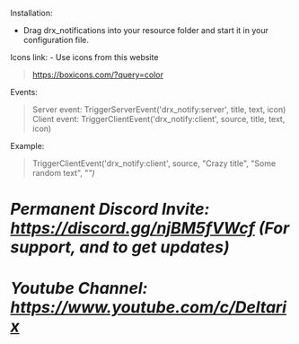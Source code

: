 Installation:
- Drag drx_notifications into your resource folder and start it in your configuration file.

Icons link: - Use icons from this website
> https://boxicons.com/?query=color

Events:
> Server event: TriggerServerEvent('drx_notify:server', title, text, icon)
> Client event: TriggerClientEvent('drx_notify:client', source, title, text, icon)

Example:
> TriggerClientEvent('drx_notify:client', source, "Crazy title", "Some random text", "<i class='bx bx-palette'>")

# Permanent Discord Invite: https://discord.gg/njBM5fVWcf (For support, and to get updates)
# Youtube Channel: https://www.youtube.com/c/Deltarix
